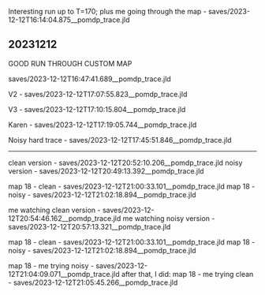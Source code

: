 Interesting run up to T=170; plus me going through the map -
saves/2023-12-12T16:14:04.875__pomdp_trace.jld

## 20231212

GOOD RUN THROUGH CUSTOM MAP

saves/2023-12-12T16:47:41.689__pomdp_trace.jld


V2 - saves/2023-12-12T17:07:55.823__pomdp_trace.jld

V3 - saves/2023-12-12T17:10:15.804__pomdp_trace.jld


Karen - saves/2023-12-12T17:19:05.744__pomdp_trace.jld

Noisy hard trace - saves/2023-12-12T17:45:51.846__pomdp_trace.jld


***
clean version - saves/2023-12-12T20:52:10.206__pomdp_trace.jld
noisy version - saves/2023-12-12T20:49:13.392__pomdp_trace.jld

map 18 - clean - saves/2023-12-12T21:00:33.101__pomdp_trace.jld
map 18 - noisy - saves/2023-12-12T21:02:18.894__pomdp_trace.jld

me watching clean version - saves/2023-12-12T20:54:46.162__pomdp_trace.jld
me watching noisy version - saves/2023-12-12T20:57:13.321__pomdp_trace.jld

map 18 - clean - saves/2023-12-12T21:00:33.101__pomdp_trace.jld
map 18 - noisy - saves/2023-12-12T21:02:18.894__pomdp_trace.jld

map 18 - me trying noisy - saves/2023-12-12T21:04:09.071__pomdp_trace.jld
after that, I did:
map 18 - me trying clean - saves/2023-12-12T21:05:45.266__pomdp_trace.jld
